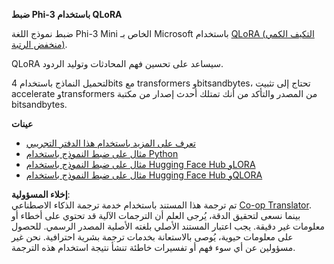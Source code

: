 <!--
CO_OP_TRANSLATOR_METADATA:
{
  "original_hash": "54b6b824568d4decb574b9e117c4f5f7",
  "translation_date": "2025-03-27T15:09:59+00:00",
  "source_file": "md\\03.FineTuning\\FineTuning_Qlora.md",
  "language_code": "ar"
}
-->
**ضبط Phi-3 باستخدام QLoRA**

ضبط نموذج اللغة Phi-3 Mini الخاص بـ Microsoft باستخدام [QLoRA (التكيف الكمي منخفض الرتبة)](https://github.com/artidoro/qlora).

QLoRA سيساعد على تحسين فهم المحادثات وتوليد الردود.

لتحميل النماذج باستخدام 4bits مع transformers وbitsandbytes، تحتاج إلى تثبيت accelerate وtransformers من المصدر والتأكد من أنك تمتلك أحدث إصدار من مكتبة bitsandbytes.

**عينات**
- [تعرف على المزيد باستخدام هذا الدفتر التجريبي](../../../../code/03.Finetuning/Phi_3_Inference_Finetuning.ipynb)
- [مثال على ضبط النموذج باستخدام Python](../../../../code/03.Finetuning/FineTrainingScript.py)
- [مثال على ضبط النموذج باستخدام Hugging Face Hub وLORA](../../../../code/03.Finetuning/Phi-3-finetune-lora-python.ipynb)
- [مثال على ضبط النموذج باستخدام Hugging Face Hub وQLORA](../../../../code/03.Finetuning/Phi-3-finetune-qlora-python.ipynb)

**إخلاء المسؤولية**:  
تم ترجمة هذا المستند باستخدام خدمة ترجمة الذكاء الاصطناعي [Co-op Translator](https://github.com/Azure/co-op-translator). بينما نسعى لتحقيق الدقة، يُرجى العلم أن الترجمات الآلية قد تحتوي على أخطاء أو معلومات غير دقيقة. يجب اعتبار المستند الأصلي بلغته الأصلية المصدر الرسمي. للحصول على معلومات حيوية، يُوصى بالاستعانة بخدمات ترجمة بشرية احترافية. نحن غير مسؤولين عن أي سوء فهم أو تفسيرات خاطئة تنشأ نتيجة استخدام هذه الترجمة.